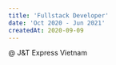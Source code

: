 ```yaml
---
title: 'Fullstack Developer'
date: 'Oct 2020 - Jun 2021'
createdAt: 2020-09-09
---
```

@ <span class="text-red-600">J&T Express Vietnam</span>

